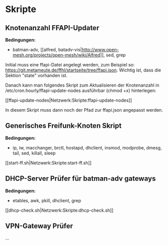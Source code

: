 # Skripte

## Knotenanzahl FFAPI-Updater

**Bedingungen:**

* batman-adv, [[alfred, batadv-vis|http://www.open-mesh.org/projects/open-mesh/wiki/Alfred]], sed, grep

Initial muss eine ffapi-Datei angelegt werden, zum Beispiel so: https://git.metameute.de/ffhl/startseite/tree/ffapi.json. Wichtig ist, dass die Sektion "state" vorhanden ist.

Danach kann man folgendes Skript zum Aktualisieren der Knotenanzahl in /etc/cron.hourly/ffapi-update-nodes ausführbar (chmod +x) hinterlegen:

[[ffapi-update-nodes|Netzwerk:Skripte:ffapi-update-nodes]]

In diesem Skript muss dann noch der Pfad zur ffapi.json angepasst werden.

## Generisches Freifunk-Knoten Skript

**Bedingungen:**

* ip, iw, macchanger, brctl, hostapd, dhclient, insmod, modprobe, dmesg, tail, sed, killall, sleep

[[start-ff.sh|Netzwerk:Skripte:start-ff.sh]]

## DHCP-Server Prüfer für batman-adv gateways

**Bedingungen:**

* etables, awk, pkill, dhclient, grep

[[dhcp-check.sh|Netzwerk:Skripte:dhcp-check.sh]]

## VPN-Gateway Prüfer

...

